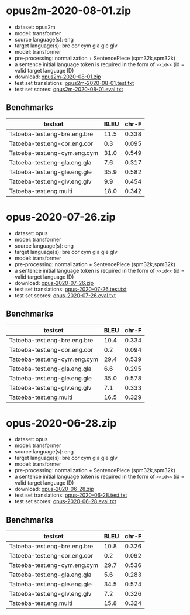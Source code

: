 # opus2m-2020-08-01.zip

* dataset: opus2m
* model: transformer
* source language(s): eng
* target language(s): bre cor cym gla gle glv
* model: transformer
* pre-processing: normalization + SentencePiece (spm32k,spm32k)
* a sentence initial language token is required in the form of `>>id<<` (id = valid target language ID)
* download: [opus2m-2020-08-01.zip](https://object.pouta.csc.fi/Tatoeba-MT-models/eng-cel/opus2m-2020-08-01.zip)
* test set translations: [opus2m-2020-08-01.test.txt](https://object.pouta.csc.fi/Tatoeba-MT-models/eng-cel/opus2m-2020-08-01.test.txt)
* test set scores: [opus2m-2020-08-01.eval.txt](https://object.pouta.csc.fi/Tatoeba-MT-models/eng-cel/opus2m-2020-08-01.eval.txt)

## Benchmarks

| testset               | BLEU  | chr-F |
|-----------------------|-------|-------|
| Tatoeba-test.eng-bre.eng.bre 	| 11.5 	| 0.338 |
| Tatoeba-test.eng-cor.eng.cor 	| 0.3 	| 0.095 |
| Tatoeba-test.eng-cym.eng.cym 	| 31.0 	| 0.549 |
| Tatoeba-test.eng-gla.eng.gla 	| 7.6 	| 0.317 |
| Tatoeba-test.eng-gle.eng.gle 	| 35.9 	| 0.582 |
| Tatoeba-test.eng-glv.eng.glv 	| 9.9 	| 0.454 |
| Tatoeba-test.eng.multi 	| 18.0 	| 0.342 |

# opus-2020-07-26.zip

* dataset: opus
* model: transformer
* source language(s): eng
* target language(s): bre cor cym gla gle glv
* model: transformer
* pre-processing: normalization + SentencePiece (spm32k,spm32k)
* a sentence initial language token is required in the form of `>>id<<` (id = valid target language ID)
* download: [opus-2020-07-26.zip](https://object.pouta.csc.fi/Tatoeba-MT-models/eng-cel/opus-2020-07-26.zip)
* test set translations: [opus-2020-07-26.test.txt](https://object.pouta.csc.fi/Tatoeba-MT-models/eng-cel/opus-2020-07-26.test.txt)
* test set scores: [opus-2020-07-26.eval.txt](https://object.pouta.csc.fi/Tatoeba-MT-models/eng-cel/opus-2020-07-26.eval.txt)

## Benchmarks

| testset               | BLEU  | chr-F |
|-----------------------|-------|-------|
| Tatoeba-test.eng-bre.eng.bre 	| 10.4 	| 0.334 |
| Tatoeba-test.eng-cor.eng.cor 	| 0.2 	| 0.094 |
| Tatoeba-test.eng-cym.eng.cym 	| 29.4 	| 0.539 |
| Tatoeba-test.eng-gla.eng.gla 	| 6.6 	| 0.295 |
| Tatoeba-test.eng-gle.eng.gle 	| 35.0 	| 0.578 |
| Tatoeba-test.eng-glv.eng.glv 	| 7.1 	| 0.333 |
| Tatoeba-test.eng.multi 	| 16.5 	| 0.329 |

# opus-2020-06-28.zip

* dataset: opus
* model: transformer
* source language(s): eng
* target language(s): bre cor cym gla gle glv
* model: transformer
* pre-processing: normalization + SentencePiece (spm32k,spm32k)
* a sentence initial language token is required in the form of `>>id<<` (id = valid target language ID)
* download: [opus-2020-06-28.zip](https://object.pouta.csc.fi/Tatoeba-MT-models/eng-cel/opus-2020-06-28.zip)
* test set translations: [opus-2020-06-28.test.txt](https://object.pouta.csc.fi/Tatoeba-MT-models/eng-cel/opus-2020-06-28.test.txt)
* test set scores: [opus-2020-06-28.eval.txt](https://object.pouta.csc.fi/Tatoeba-MT-models/eng-cel/opus-2020-06-28.eval.txt)

## Benchmarks

| testset               | BLEU  | chr-F |
|-----------------------|-------|-------|
| Tatoeba-test.eng-bre.eng.bre 	| 10.8 	| 0.326 |
| Tatoeba-test.eng-cor.eng.cor 	| 0.2 	| 0.092 |
| Tatoeba-test.eng-cym.eng.cym 	| 29.7 	| 0.536 |
| Tatoeba-test.eng-gla.eng.gla 	| 5.6 	| 0.283 |
| Tatoeba-test.eng-gle.eng.gle 	| 34.5 	| 0.574 |
| Tatoeba-test.eng-glv.eng.glv 	| 7.2 	| 0.326 |
| Tatoeba-test.eng.multi 	| 15.8 	| 0.324 |

